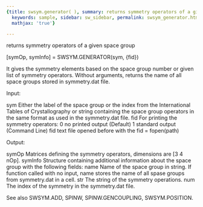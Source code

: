 ```yaml
---
{title: swsym.generator( ), summary: returns symmetry operators of a given space group,
  keywords: sample, sidebar: sw_sidebar, permalink: swsym_generator.html, folder: +swsym,
  mathjax: 'true'}

---
```

returns symmetry operators of a given space group
 
[symOp, symInfo] = SWSYM.GENERATOR(sym, {fid})
 
It gives the symmetry elements based on the space group number or given
list of symmetry operators. Without arguments, returns the name of all
space groups stored in symmetry.dat file.
 
Input:
 
sym           Either the label of the space group or the index from
              the International Tables of Crystallography or string
              containing the space group operators in the same format as
              used in the symmetry.dat file.
fid           For printing the symmetry operators:
                  0   no printed output (Default)
                  1   standard output (Command Line)
                  fid text file opened before with the fid = fopen(path)
 
Output:
 
symOp         Matrices defining the symmetry operators, dimensions are 
              [3 4 nOp].
symInfo       Structure containing additional information about the space 
              group with the following fields:
  name            Name of the space group in string. If function called
                  with no input, name stores the name of all spase groups
                  from symmetry.dat in a cell.
  str             The string of the symmetry operations.
  num             The index of the symmetry in the symmetry.dat file.
 
See also SWSYM.ADD, SPINW, SPINW.GENCOUPLING, SWSYM.POSITION.
 
